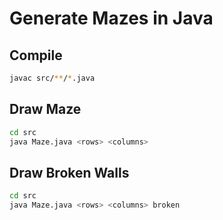 # Generate Mazes in Java

## Compile

```bash
javac src/**/*.java
```

## Draw Maze

```bash
cd src
java Maze.java <rows> <columns>
```

## Draw Broken Walls

```bash
cd src
java Maze.java <rows> <columns> broken
```
